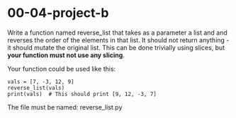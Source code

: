 # 00-04-project-b

Write a function named reverse_list that takes as a parameter a list and and reverses the order of the elements in that list. It should not return anything - it should mutate the original list.  This can be done trivially using slices, but **your function must not use any slicing**.

Your function could be used like this:
```
vals = [7, -3, 12, 9]
reverse_list(vals)
print(vals)  # This should print [9, 12, -3, 7]
```

The file must be named: reverse_list.py
